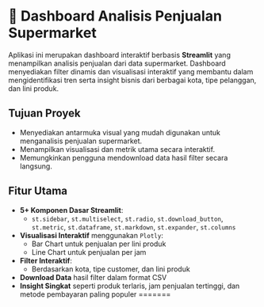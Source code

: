 # 🛒 Dashboard Analisis Penjualan Supermarket

Aplikasi ini merupakan dashboard interaktif berbasis **Streamlit** yang menampilkan analisis penjualan dari data supermarket. Dashboard menyediakan filter dinamis dan visualisasi interaktif yang membantu dalam mengidentifikasi tren serta insight bisnis dari berbagai kota, tipe pelanggan, dan lini produk.

## Tujuan Proyek
- Menyediakan antarmuka visual yang mudah digunakan untuk menganalisis penjualan supermarket.
- Menampilkan visualisasi dan metrik utama secara interaktif.
- Memungkinkan pengguna mendownload data hasil filter secara langsung.

## Fitur Utama
- **5+ Komponen Dasar Streamlit**:
  - `st.sidebar`, `st.multiselect`, `st.radio`, `st.download_button`, `st.metric`, `st.dataframe`, `st.markdown`, `st.expander`, `st.columns`
- **Visualisasi Interaktif** menggunakan `Plotly`:
  - Bar Chart untuk penjualan per lini produk
  - Line Chart untuk penjualan per jam
- **Filter Interaktif**:
  - Berdasarkan kota, tipe customer, dan lini produk
- **Download Data** hasil filter dalam format CSV
- **Insight Singkat** seperti produk terlaris, jam penjualan tertinggi, dan metode pembayaran paling populer
=======
